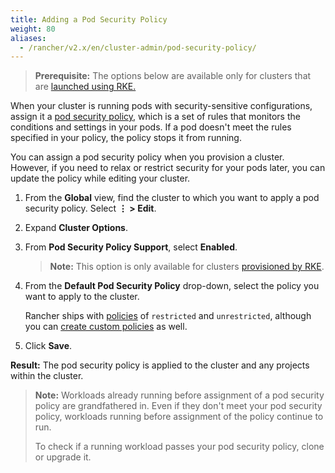 ```yaml
---
title: Adding a Pod Security Policy
weight: 80
aliases:
  - /rancher/v2.x/en/cluster-admin/pod-security-policy/
---
```


> **Prerequisite:** The options below are available only for clusters that are [launched using RKE.]({{<baseurl>}}/rancher/v2.5/en/cluster-provisioning/rke-clusters/) 

When your cluster is running pods with security-sensitive configurations, assign it a [pod security policy]({{<baseurl>}}/rancher/v2.5/en/admin-settings/pod-security-policies/), which is a set of rules that monitors the conditions and settings in your pods. If a pod doesn't meet the rules specified in your policy, the policy stops it from running.

You can assign a pod security policy when you provision a cluster. However, if you need to relax or restrict security for your pods later, you can update the policy while editing your cluster.

1. From the **Global** view, find the cluster to which you want to apply a pod security policy. Select **&#8942; > Edit**.

2. Expand **Cluster Options**.

3. From **Pod Security Policy Support**, select **Enabled**.

    >**Note:** This option is only available for clusters [provisioned by RKE]({{<baseurl>}}/rancher/v2.5/en/cluster-provisioning/rke-clusters/).

4. From the **Default Pod Security Policy** drop-down, select the policy you want to apply to the cluster.

	Rancher ships with [policies]({{<baseurl>}}/rancher/v2.5/en/admin-settings/pod-security-policies/#default-pod-security-policies) of `restricted` and `unrestricted`, although you can [create custom policies]({{<baseurl>}}/rancher/v2.5/en/admin-settings/pod-security-policies/#default-pod-security-policies) as well.

5. Click **Save**.

**Result:** The pod security policy is applied to the cluster and any projects within the cluster.

>**Note:** Workloads already running before assignment of a pod security policy are grandfathered in. Even if they don't meet your pod security policy, workloads running before assignment of the policy continue to run.
>
>To check if a running workload passes your pod security policy, clone or upgrade it.